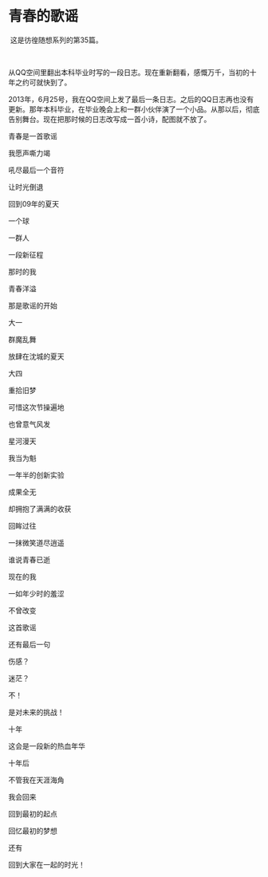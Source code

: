 # 青春的歌谣

​	这是彷徨随想系列的第35篇。

​	

​	从QQ空间里翻出本科毕业时写的一段日志。现在重新翻看，感慨万千，当初的十年之约可就快到了。



​	2013年，6月25号，我在QQ空间上发了最后一条日志。之后的QQ日志再也没有更新。那年本科毕业，在毕业晚会上和一群小伙伴演了一个小品。从那以后，彻底告别舞台。现在把那时候的日志改写成一首小诗，配图就不放了。



青春是一首歌谣

我愿声嘶力竭

吼尽最后一个音符



让时光倒退

回到09年的夏天

一个球

一群人

一段新征程

那时的我

青春洋溢

那是歌谣的开始



大一

群魔乱舞

放肆在沈城的夏天

大四

重拾旧梦

可惜这次节操遍地



也曾意气风发

星河漫天

我当为魁

一年半的创新实验

成果全无

却拥抱了满满的收获



回眸过往

一抹微笑道尽逍遥

谁说青春已逝

现在的我

一如年少时的羞涩

不曾改变



这首歌谣

还有最后一句

伤感？

迷茫？

不！

是对未来的挑战！



十年

这会是一段新的热血年华

十年后

不管我在天涯海角

我会回来

回到最初的起点

回忆最初的梦想

还有

回到大家在一起的时光！